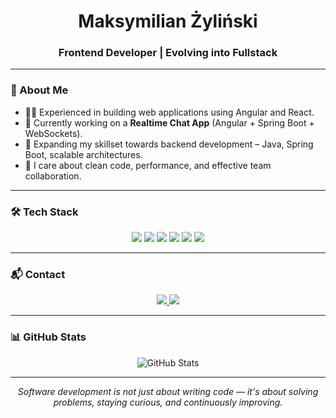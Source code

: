 <h1 align="center">Maksymilian Żyliński</h1>
<h3 align="center">Frontend Developer | Evolving into Fullstack</h3>

---

### 🧭 About Me
- 👨‍💻 Experienced in building web applications using Angular and React.
- 🔧 Currently working on a **Realtime Chat App** (Angular + Spring Boot + WebSockets).
- 🚀 Expanding my skillset towards backend development – Java, Spring Boot, scalable architectures.
- 🧼 I care about clean code, performance, and effective team collaboration.

---

### 🛠️ Tech Stack
<p align="center">
  <img src="https://img.shields.io/badge/Angular-DD0031?style=for-the-badge&logo=angular&logoColor=white"/>
  <img src="https://img.shields.io/badge/React-20232A?style=for-the-badge&logo=react&logoColor=61DAFB"/>
  <img src="https://img.shields.io/badge/TypeScript-007ACC?style=for-the-badge&logo=typescript&logoColor=white"/>
  <img src="https://img.shields.io/badge/Java-ED8B00?style=for-the-badge&logo=openjdk&logoColor=white"/>
  <img src="https://img.shields.io/badge/Spring Boot-6DB33F?style=for-the-badge&logo=springboot&logoColor=white"/>
  <img src="https://img.shields.io/badge/WebSocket-35495E?style=for-the-badge&logo=websocket&logoColor=white"/>
</p>

---

### 📬 Contact
<p align="center">
  <a href="https://www.linkedin.com/in/maksymilian-zylinski/" target="_blank">
    <img src="https://img.shields.io/badge/LinkedIn-0077B5?style=for-the-badge&logo=linkedin&logoColor=white"/>
  </a>
  <a href="mailto:makzylinski@gmail.com" target="_blank">
    <img src="https://img.shields.io/badge/Gmail-D14836?style=for-the-badge&logo=gmail&logoColor=white"/>
  </a>
</p>

---

### 📊 GitHub Stats
<p align="center">
  <img src="https://github-readme-stats.vercel.app/api?username=makzylinski&show_icons=true&theme=default" alt="GitHub Stats" />
</p>

---

<p align="center">
  <i>Software development is not just about writing code — it's about solving problems, staying curious, and continuously improving.</i>
</p>
